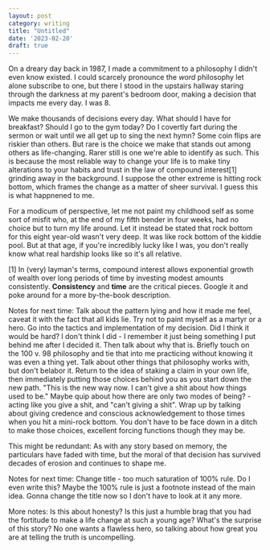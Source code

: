 ```yaml
---
layout: post
category: writing
title: "Untitled"
date: '2023-02-20'
draft: true
---
```


On a dreary day back in 1987, I made a commitment to a philosophy I didn't even know existed. I could scarcely pronounce the _word_ philosophy let alone subscribe to one, but there I stood in the upstairs hallway staring through the darkness at my parent's bedroom door, making a decision that impacts me every day. I was 8.

We make thousands of decisions every day. What should I have for breakfast? Should I go to the gym today? Do I covertly fart during the sermon or wait until we all get up to sing the next hymn? Some coin flips are riskier than others. But rare is the choice we make that stands out among others as life-changing. Rarer still is one we're able to identify as such. This is because the most reliable way to change your life is to make tiny alterations to your habits and trust in the law of compound interest[1] grinding away in the background. I suppose the other extreme is hitting rock bottom, which frames the change as a matter of sheer survival. I guess this is what happnened to me.

For a modicum of perspective, let me not paint my childhood self as some sort of misfit who, at the end of my fifth bender in four weeks, had no choice but to turn my life around. Let it instead be stated that rock bottom for this eight year-old wasn't very deep. It was like rock bottom of the kiddie pool. But at that age, if you're incredibly lucky like I was, you don't really know what real hardship looks like so it's all relative.

[1] In (very) layman's terms, compound interest allows exponential growth of wealth over long periods of time by investing modest amounts consistently. **Consistency** and **time** are the critical pieces. Google it and poke around for a more by-the-book description.

Notes for next time: Talk about the pattern lying and how it made me feel, caveat it with the fact that all kids lie. Try not to paint myself as a martyr or a hero. Go into the tactics and implementation of my decision. Did I think it would be hard? I don't think I did - I remember it just being something I put behind me after I decided it. Then talk about why that is. Briefly touch on the 100 v. 98 philosophy and tie that into me practicing without knowing it was even a thing yet. Talk about other things that philosophy works with, but don't belabor it. Return to the idea of staking a claim in your own life, then immediately putting those choices behind you as you start down the new path. "This is the new way now. I can't give a shit about how things used to be." Maybe quip about how there are only two modes of being? - acting like you give a shit, and "can't giving a shit". Wrap up by talking about giving credence and conscious acknowledgement to those times when you hit a mini-rock bottom. You don't have to be face down in a ditch to make those choices, excellent forcing functions though they may be.






This might be redundant: As with any story based on memory, the particulars have faded with time, but the moral of that decision has survived decades of erosion and continues to shape me.

Notes for next time: Change title - too much saturation of 100% rule. Do I even write this? Maybe the 100% rule is just a footnote instead of the main idea. Gonna change the title now so I don't have to look at it any more.

More notes: Is this about honesty? Is this just a humble brag that you had the fortitude to make a life change at such a young age? What's the surprise of this story? No one wants a flawless hero, so talking about how great you are at telling the truth is uncompelling.


